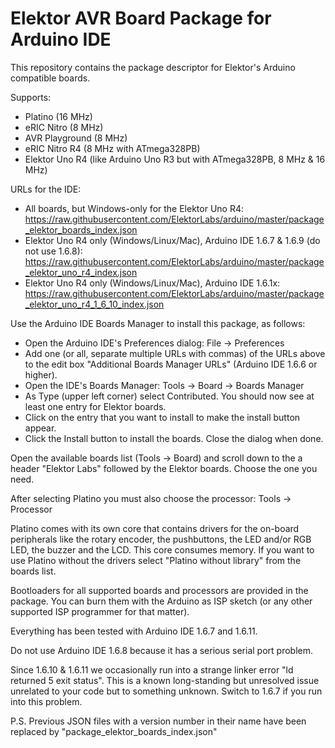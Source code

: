 # Elektor AVR Board Package for Arduino IDE
This repository contains the package descriptor for Elektor's Arduino compatible boards.

Supports:
- Platino (16 MHz)
- eRIC Nitro (8 MHz)
- AVR Playground (8 MHz)
- eRIC Nitro R4 (8 MHz with ATmega328PB)
- Elektor Uno R4 (like Arduino Uno R3 but with ATmega328PB, 8 MHz & 16 MHz)

URLs for the IDE:
- All boards, but Windows-only for the Elektor Uno R4:
  https://raw.githubusercontent.com/ElektorLabs/arduino/master/package_elektor_boards_index.json
- Elektor Uno R4 only (Windows/Linux/Mac), Arduino IDE 1.6.7 & 1.6.9 (do not use 1.6.8): 
  https://raw.githubusercontent.com/ElektorLabs/arduino/master/package_elektor_uno_r4_index.json
- Elektor Uno R4 only (Windows/Linux/Mac), Arduino IDE 1.6.1x: 
  https://raw.githubusercontent.com/ElektorLabs/arduino/master/package_elektor_uno_r4_1_6_10_index.json
 
Use the Arduino IDE Boards Manager to install this package, as follows:
- Open the Arduino IDE's Preferences dialog: File -> Preferences
- Add one (or all, separate multiple URLs with commas) of the URLs above to the edit box 
  "Additional Boards Manager URLs" (Arduino IDE 1.6.6 or higher).
- Open the IDE's Boards Manager: Tools -> Board -> Boards Manager
- As Type (upper left corner) select Contributed. You should now see at least one entry for Elektor boards.
- Click on the entry that you want to install to make the install button appear.
- Click the Install button to install the boards. Close the dialog when done.

Open the available boards list (Tools -> Board) and scroll down to the a header "Elektor Labs" followed by
the Elektor boards. Choose the one you need.

After selecting Platino you must also choose the processor: Tools -> Processor

Platino comes with its own core that contains drivers for the on-board peripherals like the rotary encoder,
the pushbuttons, the LED and/or RGB LED, the buzzer and the LCD. This core consumes memory. If you want to use 
Platino without the drivers select "Platino without library" from the boards list.

Bootloaders for all supported boards and processors are provided in the package. You can burn them with the 
Arduino as ISP sketch (or any other supported ISP programmer for that matter).

Everything has been tested with Arduino IDE 1.6.7 and 1.6.11.

Do not use Arduino IDE 1.6.8 because it has a serious serial port problem.

Since 1.6.10 & 1.6.11 we occasionally run into a strange linker error "ld returned 5 exit status". This is a 
known long-standing but unresolved issue unrelated to your code but to something unknown. Switch to 1.6.7 if you 
run into this problem.

P.S. Previous JSON files with a version number in their name have been replaced by "package_elektor_boards_index.json"